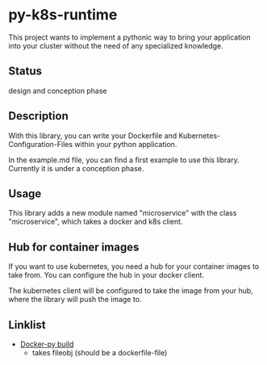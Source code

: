 # py-k8s-runtime
This project wants to implement a pythonic way to bring your application into your cluster without the need of any specialized knowledge.

## Status

design and conception phase

## Description

With this library, you can write your Dockerfile and Kubernetes-Configuration-Files within your python application.

In the example.md file, you can find a first example to use this library. Currently it is under a conception phase.


## Usage

This library adds a new module named "microservice" with the class "microservice", which takes a docker and k8s client.

## Hub for container images

If you want to use kubernetes, you need a hub for your container images to take from. You can configure the hub in your docker client.

The kubernetes client will be configured to take the image from your hub, where the library will push the image to.

## Linklist

- [Docker-py build](https://docker-py.readthedocs.io/en/stable/images.html#docker.models.images.ImageCollection.build)
  - takes fileobj (should be a dockerfile-file)
